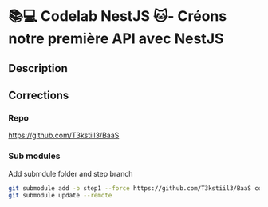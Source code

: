 # 📚💻 Codelab NestJS 🐱- Créons notre première API avec NestJS

## Description

## Corrections 

### Repo

https://github.com/T3kstiil3/BaaS

###  Sub modules  

Add submdule folder and step branch
```sh
git submodule add -b step1 --force https://github.com/T3kstiil3/BaaS corrections/step1
git submodule update --remote
```